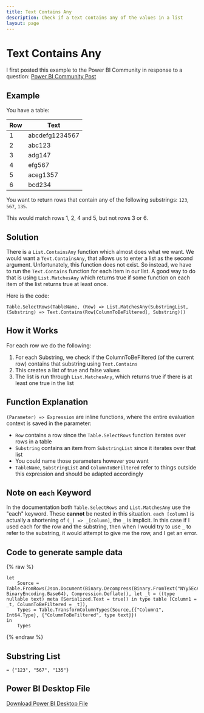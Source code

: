 ```yaml
---
title: Text Contains Any
description: Check if a text contains any of the values in a list
layout: page
---
```


# Text Contains Any

I first posted this example to the Power BI Community in response to a question: [Power BI Community Post](https://community.fabric.microsoft.com/t5/Desktop/quot-Text-Contains-quot-Filter-with-List-as-Argument/m-p/3272505#M1096509)

## Example

You have a table:

| Row | Text        |
|-----|-------------|
| 1   | abcdefg1234567 |
| 2   | abc123      |
| 3   | adg147      |
| 4   | efg567      |
| 5   | aceg1357    |
| 6   | bcd234      |

You want to return rows that contain any of the following substrings: `123`, `567`, `135`.

This would match rows 1, 2, 4 and 5, but not rows 3 or 6.

## Solution

There is a `List.ContainsAny` function which almost does what we want. We would want a `Text.ContainsAny`, that allows us to enter a list as the second argument. Unfortunately, this function does not exist. So instead, we have to run the `Text.Contains` function for each item in our list. A good way to do that is using `List.MatchesAny` which returns true if some function on each item of the list returns true at least once.

Here is the code:

```powerquery
Table.SelectRows(TableName, (Row) => List.MatchesAny(SubstringList, (Substring) => Text.Contains(Row[ColumnToBeFiltered], Substring)))
```

## How it Works

For each row we do the following:
1. For each Substring, we check if the ColumnToBeFiltered (of the current row) contains that substring using `Text.Contains`
2. This creates a list of true and false values
3. The list is run through `List.MatchesAny`, which returns true if there is at least one true in the list

## Function Explanation

`(Parameter) => Expression` are inline functions, where the entire evaluation context is saved in the parameter:
- `Row` contains a row since the `Table.SelectRows` function iterates over rows in a table
- `Substring` contains an item from `SubstringList` since it iterates over that list
- You could name those parameters however you want
- `TableName`, `SubstringList` and `ColumnToBeFiltered` refer to things outside this expression and should be adapted accordingly

## Note on `each` Keyword

In the documentation both `Table.SelectRows` and `List.MatchesAny` use the "each" keyword. These **cannot** be nested in this situation. `each [column]` is actually a shortening of `(_) => _[column]`, the `_` is implicit. In this case if I used each for the row and the substring, then when I would try to use `_` to refer to the substring, it would attempt to give me the row, and I get an error.

## Code to generate sample data

{% raw %}
```powerquery
let
    Source = Table.FromRows(Json.Document(Binary.Decompress(Binary.FromText("NYy5EcAwCAR7uVgJAsnFMAS2HvrvwMiMw917VEEouJ8x13aqLK1fsKKoqUN9yAenk2QqgTH4y+2kYzlxS9FDxGf8wewF", BinaryEncoding.Base64), Compression.Deflate)), let _t = ((type nullable text) meta [Serialized.Text = true]) in type table [Column1 = _t, ColumnToBeFiltered = _t]),
    Types = Table.TransformColumnTypes(Source,{{"Column1", Int64.Type}, {"ColumnToBeFiltered", type text}})
in
    Types
```
{% endraw %}

## Substring List
```powerquery
= {"123", "567", "135"}
```

## Power BI Desktop File

[Download Power BI Desktop File](text_contains_any.pbix)
